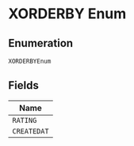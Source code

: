 
# XORDERBY Enum

## Enumeration

`XORDERBYEnum`

## Fields

| Name |
|  --- |
| `RATING` |
| `CREATEDAT` |

